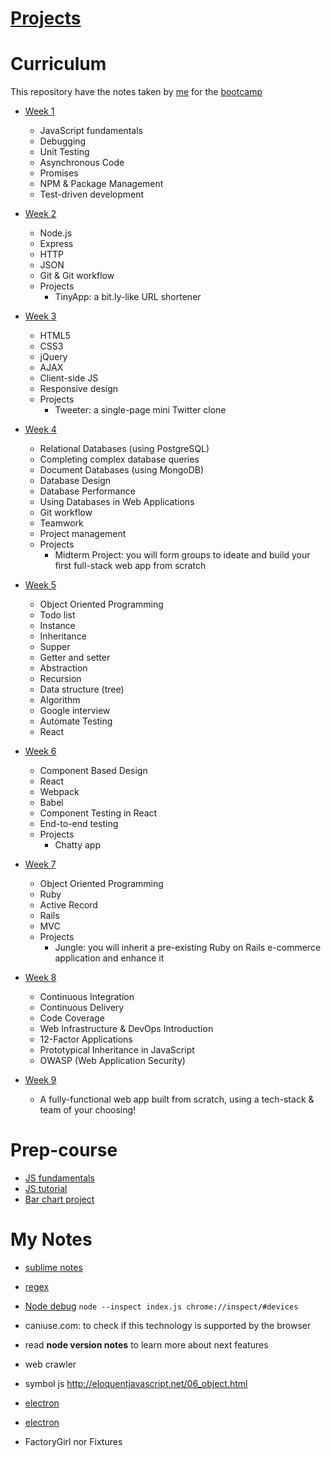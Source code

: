 # [Projects](/projects)

# Curriculum

This repository have the notes taken by [me](https://github.com/vshibukawa) for the [bootcamp](https://www.lighthouselabs.ca/web-development-bootcamp-curriculum.pdf?utm_source=mailchimp&utm_medium=email&utm_campaign=10WeekCurriculum&mc_cid=1bb1028d5f&mc_eid=1676a6db56)

* [Week 1](/week_01)

  - JavaScript fundamentals
  - Debugging
  - Unit Testing
  - Asynchronous Code
  - Promises
  - NPM & Package Management
  - Test-driven development
  
* [Week 2](/week_02)

  - Node.js
  - Express
  - HTTP
  - JSON
  - Git & Git workflow
  - Projects
    - TinyApp: a bit.ly-like URL shortener

* [Week 3](/week_03)

  - HTML5
  - CSS3
  - jQuery
  - AJAX
  - Client-side JS
  - Responsive design
  - Projects
    - Tweeter: a single-page mini Twitter clone

* [Week 4](/week_04)

  - Relational Databases (using PostgreSQL)
  - Completing complex database queries
  - Document Databases (using MongoDB)
  - Database Design
  - Database Performance
  - Using Databases in Web Applications
  - Git workflow
  - Teamwork
  - Project management
  - Projects
    - Midterm Project: you will form groups to ideate and build your first full-stack web app from scratch

* [Week 5](/week_05)

  - Object Oriented Programming 
  - Todo list
  - Instance
  - Inheritance
  - Supper
  - Getter and setter
  - Abstraction
  - Recursion
  - Data structure (tree)
  - Algorithm
  - Google interview
  - Automate Testing
  - React  

* [Week 6](/week_06)

  - Component Based Design
  - React
  - Webpack
  - Babel
  - Component Testing in React
  - End-to-end testing
  - Projects
    - Chatty app 

* [Week 7](/week_07)

  - Object Oriented Programming
  - Ruby
  - Active Record
  - Rails
  - MVC
  - Projects
    - Jungle: you will inherit a pre-existing Ruby on Rails e-commerce application and enhance it

* [Week 8](/week_08)

  - Continuous Integration
  - Continuous Delivery
  - Code Coverage
  - Web Infrastructure & DevOps Introduction
  - 12-Factor Applications
  - Prototypical Inheritance in JavaScript
  - OWASP (Web Application Security)

* [Week 9](/week_09)

  - A fully-functional web app built from scratch, using a tech-stack & team of your choosing!

# Prep-course

  - [JS fundamentals](https://github.com/vshibukawa/js-fundamentals)
  - [JS tutorial](https://github.com/vshibukawa/javascripting)
  - [Bar chart project](https://github.com/vshibukawa/bar-chart)

# My Notes

  - [sublime notes](https://packagecontrol.io/packages/Notes)
  - [regex](https://regex101.com/)
  - [Node debug](https://stackoverflow.com/questions/41398970/can-i-get-node-inspect-to-open-chrome-automatically)
      `node --inspect index.js
      chrome://inspect/#devices`
  
  - caniuse.com: to check if this technology is supported by the browser
  - read **node version notes** to learn more about next features
  - web crawler
  - symbol js http://eloquentjavascript.net/06_object.html
  - [electron](https://www.youtube.com/watch?v=fGgw-Cx5rcE)
  - [electron](https://www.youtube.com/watch?v=mr9Mtm_TRpw)
  - FactoryGirl nor Fixtures
